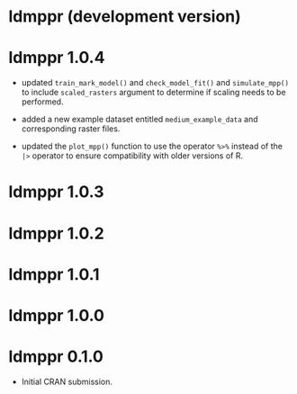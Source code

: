 # ldmppr (development version)

# ldmppr 1.0.4

* updated `train_mark_model()` and  `check_model_fit()` and `simulate_mpp()` to include `scaled_rasters` argument to determine if scaling needs to be performed.

* added a new example dataset entitled `medium_example_data` and corresponding raster files.

* updated the `plot_mpp()` function to use the operator `%>%` instead of the `|>` operator to ensure compatibility with older versions of R.

# ldmppr 1.0.3

# ldmppr 1.0.2

# ldmppr 1.0.1

# ldmppr 1.0.0

# ldmppr 0.1.0

* Initial CRAN submission.
